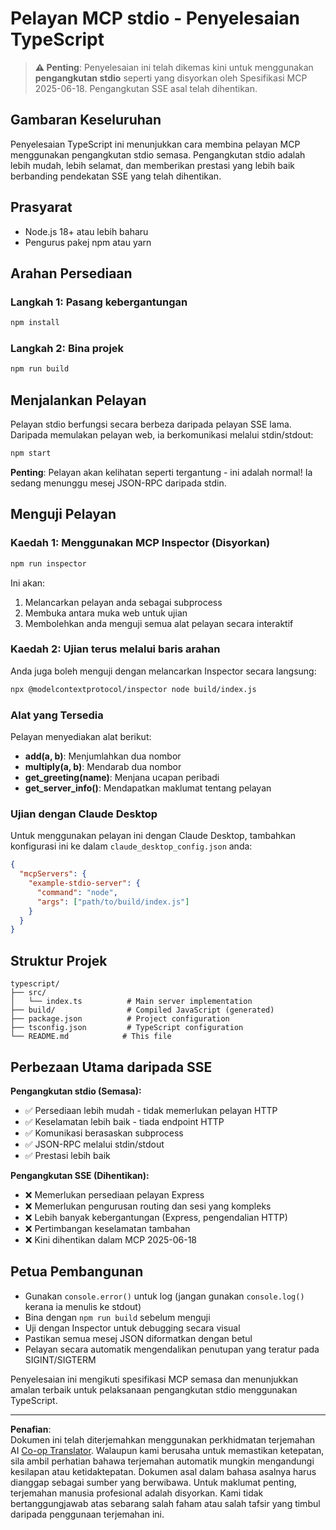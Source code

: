<!--
CO_OP_TRANSLATOR_METADATA:
{
  "original_hash": "9d799c4a30a8383e0a74af9153262972",
  "translation_date": "2025-08-26T20:12:10+00:00",
  "source_file": "03-GettingStarted/05-stdio-server/solution/typescript/README.md",
  "language_code": "ms"
}
-->
# Pelayan MCP stdio - Penyelesaian TypeScript

> **⚠️ Penting**: Penyelesaian ini telah dikemas kini untuk menggunakan **pengangkutan stdio** seperti yang disyorkan oleh Spesifikasi MCP 2025-06-18. Pengangkutan SSE asal telah dihentikan.

## Gambaran Keseluruhan

Penyelesaian TypeScript ini menunjukkan cara membina pelayan MCP menggunakan pengangkutan stdio semasa. Pengangkutan stdio adalah lebih mudah, lebih selamat, dan memberikan prestasi yang lebih baik berbanding pendekatan SSE yang telah dihentikan.

## Prasyarat

- Node.js 18+ atau lebih baharu
- Pengurus pakej npm atau yarn

## Arahan Persediaan

### Langkah 1: Pasang kebergantungan

```bash
npm install
```

### Langkah 2: Bina projek

```bash
npm run build
```

## Menjalankan Pelayan

Pelayan stdio berfungsi secara berbeza daripada pelayan SSE lama. Daripada memulakan pelayan web, ia berkomunikasi melalui stdin/stdout:

```bash
npm start
```

**Penting**: Pelayan akan kelihatan seperti tergantung - ini adalah normal! Ia sedang menunggu mesej JSON-RPC daripada stdin.

## Menguji Pelayan

### Kaedah 1: Menggunakan MCP Inspector (Disyorkan)

```bash
npm run inspector
```

Ini akan:
1. Melancarkan pelayan anda sebagai subprocess
2. Membuka antara muka web untuk ujian
3. Membolehkan anda menguji semua alat pelayan secara interaktif

### Kaedah 2: Ujian terus melalui baris arahan

Anda juga boleh menguji dengan melancarkan Inspector secara langsung:

```bash
npx @modelcontextprotocol/inspector node build/index.js
```

### Alat yang Tersedia

Pelayan menyediakan alat berikut:

- **add(a, b)**: Menjumlahkan dua nombor
- **multiply(a, b)**: Mendarab dua nombor  
- **get_greeting(name)**: Menjana ucapan peribadi
- **get_server_info()**: Mendapatkan maklumat tentang pelayan

### Ujian dengan Claude Desktop

Untuk menggunakan pelayan ini dengan Claude Desktop, tambahkan konfigurasi ini ke dalam `claude_desktop_config.json` anda:

```json
{
  "mcpServers": {
    "example-stdio-server": {
      "command": "node",
      "args": ["path/to/build/index.js"]
    }
  }
}
```

## Struktur Projek

```
typescript/
├── src/
│   └── index.ts          # Main server implementation
├── build/                # Compiled JavaScript (generated)
├── package.json          # Project configuration
├── tsconfig.json         # TypeScript configuration
└── README.md            # This file
```

## Perbezaan Utama daripada SSE

**Pengangkutan stdio (Semasa):**
- ✅ Persediaan lebih mudah - tidak memerlukan pelayan HTTP
- ✅ Keselamatan lebih baik - tiada endpoint HTTP
- ✅ Komunikasi berasaskan subprocess
- ✅ JSON-RPC melalui stdin/stdout
- ✅ Prestasi lebih baik

**Pengangkutan SSE (Dihentikan):**
- ❌ Memerlukan persediaan pelayan Express
- ❌ Memerlukan pengurusan routing dan sesi yang kompleks
- ❌ Lebih banyak kebergantungan (Express, pengendalian HTTP)
- ❌ Pertimbangan keselamatan tambahan
- ❌ Kini dihentikan dalam MCP 2025-06-18

## Petua Pembangunan

- Gunakan `console.error()` untuk log (jangan gunakan `console.log()` kerana ia menulis ke stdout)
- Bina dengan `npm run build` sebelum menguji
- Uji dengan Inspector untuk debugging secara visual
- Pastikan semua mesej JSON diformatkan dengan betul
- Pelayan secara automatik mengendalikan penutupan yang teratur pada SIGINT/SIGTERM

Penyelesaian ini mengikuti spesifikasi MCP semasa dan menunjukkan amalan terbaik untuk pelaksanaan pengangkutan stdio menggunakan TypeScript.

---

**Penafian**:  
Dokumen ini telah diterjemahkan menggunakan perkhidmatan terjemahan AI [Co-op Translator](https://github.com/Azure/co-op-translator). Walaupun kami berusaha untuk memastikan ketepatan, sila ambil perhatian bahawa terjemahan automatik mungkin mengandungi kesilapan atau ketidaktepatan. Dokumen asal dalam bahasa asalnya harus dianggap sebagai sumber yang berwibawa. Untuk maklumat penting, terjemahan manusia profesional adalah disyorkan. Kami tidak bertanggungjawab atas sebarang salah faham atau salah tafsir yang timbul daripada penggunaan terjemahan ini.